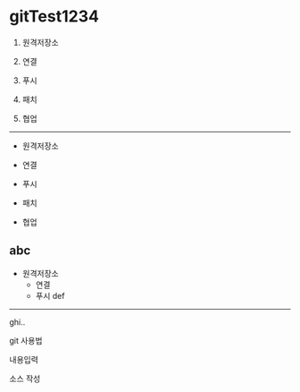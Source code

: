 # gitTest1234
1. 원격저장소

2. 연결

3. 푸시

4. 패치

5. 협업
---
- 원격저장소

-  연결

-  푸시

-  패치

-  협업


abc
----------
- 원격저장소
  -  연결
  -  푸시
def
***
ghi..




git 사용법


내용입력

소스 작성
